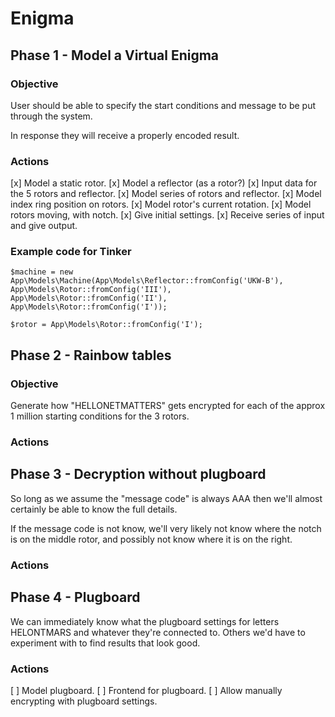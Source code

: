 # Enigma

## Phase 1 - Model a Virtual Enigma
### Objective
User should be able to specify the start conditions and message to be put through the system.

In response they will receive a properly encoded result.

### Actions
[x] Model a static rotor.
[x] Model a reflector (as a rotor?)
[x] Input data for the 5 rotors and reflector.
[x] Model series of rotors and reflector.
[x] Model index ring position on rotors.
[x] Model rotor's current rotation.
[x] Model rotors moving, with notch.
[x] Give initial settings.
[x] Receive series of input and give output.

### Example code for Tinker
```
$machine = new App\Models\Machine(App\Models\Reflector::fromConfig('UKW-B'), App\Models\Rotor::fromConfig('III'), App\Models\Rotor::fromConfig('II'), App\Models\Rotor::fromConfig('I'));
```

```
$rotor = App\Models\Rotor::fromConfig('I');
```

## Phase 2 - Rainbow tables
### Objective
Generate how "HELLONETMATTERS" gets encrypted for each of the approx 1 million starting conditions for the 3 rotors.

### Actions

## Phase 3 - Decryption without plugboard
So long as we assume the "message code" is always AAA then we'll almost certainly be able to know the full details.

If the message code is not know, we'll very likely not know where the notch is on the middle rotor, and possibly not know where it is on the right.

### Actions

## Phase 4 - Plugboard
We can immediately know what the plugboard settings for letters HELONTMARS and whatever they're connected to. Others we'd have to experiment with to find results that look good.

### Actions
[ ] Model plugboard.
[ ] Frontend for plugboard.
[ ] Allow manually encrypting with plugboard settings.
